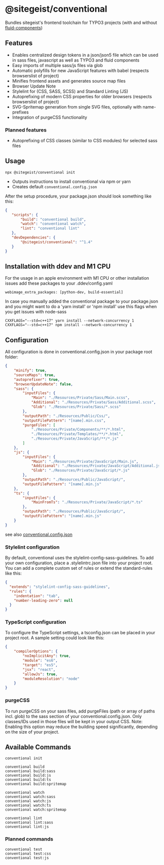 # @sitegeist/conventional

Bundles sitegeist's frontend toolchain for TYPO3 projects (with and without [fluid-components](https://github.com/sitegeist/fluid-components))

## Features

* Enables centralized design tokens in a json/json5 file which can be used in sass files,
 javascript as well as TYPO3 and fluid components
* Easy imports of multiple sass/js files via glob
* Automatic polyfills for new JavaScript features with babel (respects browserslist of project)
* Minifies frontend assets and generates source map files
* Browser Update Note
* Stylelint for (CSS, SASS, SCSS) and Standard Linting (JS)
* Autoprefixing of modern CSS properties for older browsers (respects browserslist of project)
* SVG-Spritemap generation from single SVG files, optionally with name-prefixes
* Integration of purgeCSS functionality

### Planned features

* Autoprefixing of CSS classes (similar to CSS modules) for selected sass files

## Usage

```
npx @sitegeist/conventional init
```

* Outputs instructions to install conventional via npm or yarn
* Creates default `conventional.config.json`

After the setup procedure, your package.json should look something like this:

```json
{
   "scripts": {
       "build": "conventional build",
       "watch": "conventional watch",
       "lint": "conventional lint"
   },
   "devDependencies": {
       "@sitegeist/conventional": "^1.4"
   }
}
```

## Installation with ddev and M1 CPU

For the usage in an apple environment with M1 CPU or other installation issues add these packages to your .ddev/config.yaml

```
webimage_extra_packages: [python-dev, build-essential]
```

In case you manually added the conventional package to your package.json and you might want to do a 'yarn install' or 'npm install' use this flags when you get issues with node-sass

```
CXXFLAGS="--std=c++17" yarn install --network-concurrency 1
CXXFLAGS="--std=c++17" npm install --network-concurrency 1
```

## Configuration

All configuration is done in conventional.config.json in your package root folder:

```json
{
    "minify": true,
    "sourceMaps": true,
    "autoprefixer": true,
    "browserUpdateNote": false,
    "sass": {
        "inputFiles": {
            "Main": "./Resources/Private/Sass/Main.scss",
            "Additional": "./Resources/Private/Sass/Additional.scss",
            "Glob": "./Resources/Private/Sass/*.scss"
        },
        "outputPath": "./Resources/Public/Css/",
        "outputFilePattern": "[name].min.css",
        "purgeFiles": [
			"./Resources/Private/Components/**/*.html",
			"./Resources/Private/Templates/**/*.html",
			"./Resources/Private/JavaScript/**/*.js"
		]
    },
    "js": {
        "inputFiles": {
            "Main": "./Resources/Private/JavaScript/Main.js",
            "Additional": "./Resources/Private/JavaScript/Additional.js",
            "Glob": "./Resources/Private/JavaScript/*.js"
        },
        "outputPath": "./Resources/Public/JavaScript/",
        "outputFilePattern": "[name].min.js"
    },
    "ts": {
        "inputFiles": {
            "MainFromTs": "./Resources/Private/JavaScript/*.ts"
        },
        "outputPath": "./Resources/Public/JavaScript/",
        "outputFilePattern": "[name].min.js"
    }
}
```

see also [conventional.config.json](./lib/templates/conventional.config.json)

### Stylelint configuration
By default, conventional uses the stylelint-config-sass-guidelines. To add your own configuration, place a .stylelintrc.json file into your project root. You can add a complete custom set of rules or extend the standard-rules like this:
```json
{
  "extends": "stylelint-config-sass-guidelines",
  "rules": {
    "indentation": "tab",
    "number-leading-zero": null
  }
}
```

### TypeScript configuration
To configure the TypeScript settings, a tsconfig.json can be placed in your project root. A sample setting could look like this:
```json
{
    "compilerOptions": {
        "noImplicitAny": true,
        "module": "es6",
        "target": "es5",
        "jsx": "react",
        "allowJs": true,
        "moduleResolution": "node"
    }
}
```

### purgeCSS
To run purgeCSS on your sass files, add purgeFiles (path or array of paths incl. glob) to the sass section of your conventional.config.json. Only classes/IDs used in those files will be kept in your output CSS. Note: Enabling this option may reduce the building speed significantly, depending on the size of your project.

## Available Commands

```
conventional init

conventional build
conventional build:sass
conventional build:js
conventional build:ts
conventional build:spritemap

conventional watch
conventional watch:sass
conventional watch:js
conventional watch:ts
conventional watch:spritemap

conventional lint
conventional lint:sass
conventional lint:js
```

### Planned commands

```
conventional test
conventional test:css
conventional test:js
```
